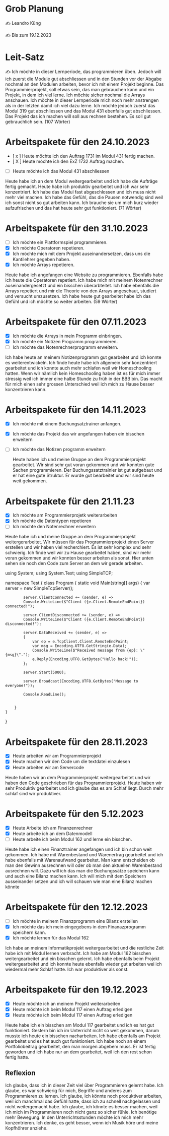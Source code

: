 # Grob Planung
✍️ Leandro Küng

✍️ Bis zum 19.12.2023

# Leit-Satz
✍️ Ich möchte in dieser Lernperiode, das programmieren üben. Jedoch will ich zuerst die Module gut abschliessen und in den Stunden vor der Abgabe nochmal an den Modulen arbeiten, bevor ich mit einem Projekt beginne. Das Programmierprojekt, soll etwas sein, das man gebrauchen kann und ein Projekt, in dem ich viel lerne. Ich möchte sicher nochmal die Arrays anschauen. Ich möchte in dieser Lernperiode mich noch mehr anstrengen als in der letzten damit ich viel dazu lerne. Ich möchte jedoch zuerst das Modul 319 gut abschliessen und das Modul 431 ebenfalls gut abschliessen. Das Projekt das ich machen will soll aus rechnen bestehen. Es soll gut gebrauchlich sein.
(107 Wörter)

# Arbeitspakete für den 24.10.2023

- [ x ] Heute möchte ich den Auftrag 1731 im Modul 431 fertig machen.
- [ X ] Heute möchte ich den ExZ 1732 Auftrag machen.
- [ ] Heute möchte ich das Modul 431 abschliessen

Heute habe ich an dem Modul weitergearbeitet und ich habe die Aufträge fertig gemacht. Heute habe ich produktiv gearbeitet und ich war sehr konzentriert. Ich habe das Modul fast abgeschlossen und ich muss nicht mehr viel machen. Ich habe das Gefühl, das die Pausen notwendig sind weil ich sonst nicht so gut arbeiten kann. Ich brauche sie um mich kurz wieder aufzufrischen und das hat heute sehr gut funktioniert. (71 Wörter)

# Arbeitspakete für den 31.10.2023

- [ ] Ich möchte ein Plattformspiel programmieren.
- [X] Ich möchte Operatoren repetieren.
- [X] Ich möchte mich mit dem Projekt auseinandersetzen, dass uns die Kantilehrer gegeben haben.
- [X] Ich möchte Arrays repetieren.

Heute habe ich angefangen eine Website zu programmieren. Ebenfalls habe ich heute die Operatoren repetiert. Ich habe mich mit meinem Notenrechner auseinandergesetzt und ein bisschen überarbteitet. Ich habe ebenfalls die Arrays repetiert und mir die Theorie von den Arrays angeschaut, studiert und versucht umzusetzen. Ich habe heute gut gearbeitet habe ich das Gefühl und ich möchte so weiter arbeiten. (59 Wörter)

# Arbeitspakete für den 07.11.2023

- [X] Ich möchte die Arrays in mein Programm einbringen.
- [X] Ich möchte ein Notizen Programm programmieren.
- [ ] Ich möchte das Notenrechnerprogramm erweitern.

Ich habe heute an meinem Notizenprogramm gut gearbeitet und ich konnte es weiterentwickeln. Ich finde heute habe ich allgemein sehr konzentriert gearbeitet und ich konnte auch mehr schlafen weil wir Homeschooling hatten. Wenn wir nämlich kein Homeschooling haben ist es für mich immer stressig weil ich immer eine halbe Stunde zu früh in der BBB bin. Das macht für mich einen sehr grossen Unterschied weil ich mich zu Hause besser konzentrieren kann.

# Arbeitspakete für den 14.11.2023
- [X] Ich möchte mit einem Buchungsatztrainer anfangen.
- [X] Ich möchte das Projekt das wir angefangen haben ein bisschen erweitern
- [ ] Ich möchte das Notizen programm erweitern

  Heute haben ich und meine Gruppe an dem Programmierprojekt gearbeitet. Wir sind sehr gut voran gekommen und wir konnten gute Sachen programmieren. Der           Buchungssatztrainier ist gut aufgebaut und er hat eine gute Struktur. Er wurde gut bearbeitet und wir sind heute weit gekommen.

# Arbeitspakete für den 21.11.23

- [X] Ich möchte am Programmierprojetk weiterarbeiten
- [X] Ich möchte die Datentypen repetieren
- [ ] Ich möchte den Notenrechner erweitern

Heute habe ich und meine Gruppe an dem Programmierprojekt weitergerarbeitet. Wir müssen für das Programmierprojekt einen Server erstellen und wir haben viel recherchiert. Es ist sehr komplex und sehr schwierig. Ich finde weil wir zu Hause gearbeitet haben, sind wir mehr voran gekommen und wir konnten besser arbeiten als sonst. Hier unten sehen sie noch den Code zum Server an dem wir gerade arbeiten.

using System;
using System.Text;
using SimpleTCP;




namespace Test
{
    class Program
    {
        static void Main(string[] args)
        {
            var server = new SimpleTcpServer();
            
            server.ClientConnected += (sender, e) =>
            Console.WriteLine($"Client ({e.Client.RemoteEndPoint}) connected!");

            server.ClientDisconnected += (sender, e) =>
            Console.WriteLine($"Client ({e.Client.RemoteEndPoint}) disconnected!");

            server.DataReceived += (sender, e) =>
            {
                var ep = e.TcpClient.Client.RemoteEndPoint;
                var msg = Encoding.UTF8.GetString(e.Data);
                Console.WriteLine($"Received message from {ep}: \"{msg}\".");
                e.Reply(Encoding.UTF8.GetBytes("Hello back!"));
            };

            server.Start(5000);

            server.Broadcast(Encoding.UTF8.GetBytes("Message to everyone!"));

            Console.ReadLine();


        }
    }

}

# Arbeitspakete für den 28.11.2023

- [X] Heute arbeiten wir am Programmierprojekt
- [X] Heute machen wir den Code um die textdatei einzulesen
- [X] Heute arbeiten wir am Servercode

Heute haben wir an dem Programmierprojekt weitergearbeitet und wir haben den Code geschrieben für das Programmierprojekt. Heute haben wir sehr Produktiv gearbeitet und ich glaube das es am Schlaf liegt. Durch mehr schlaf sind wir produktiver.

# Arbeitspakete für den 5.12.2023

- [X] Heute Arbeite ich am Finanzenrechner
- [X] Heute arbeite ich an dem Datenmodell
- [ ] Heute arbeite ich beim Modul 162 und lerne ein bisschen.

Heute habe ich einen Finanztrainer angefangen und ich bin schon weit gekommen. Ich habe mit Warenbestand und Warenertrag gearbeitet und ich habe ebenfalls mit Warenaufwand gearbeitet. Man kann entscheiden ob man den Gewinn ausrechnen will oder ob man den aktuellen Warenbestand ausrechnen will. Dazu will ich das man die Buchungssätze speichern kann und auch eine Bilanz machen kann. Ich will mich mit dem Speichern ausseinander setzen und ich will schauen wie man eine Bilanz machen könnte

# Arbeitspakete für den 12.12.2023

- [ ] Ich möchte in meinem Finanzprogramm eine Bilanz erstellen
- [X] Ich möchte das ich mein eingegebens in dem Finanazprogramm speichern kann.
- [X] Ich möchte lernen für das Modul 162
      
Ich habe an meinem Informatikprojekt weitergearbeitet und die restliche Zeit habe ich mit Modul lernen verbracht. Ich habe am Modul 162 bisschen weitergearbeitet und ein bisschen gelernt. Ich habe ebenfalls beim Projekt weitergearbeitet und ich konnte heute ebenfalls wieder gut arbeiten wei ich wiedermal mehr Schlaf hatte. Ich war produktiver als sonst. 


# Arbeitspakete für den 19.12.2023

- [X] Heute möchte ich an meinem Projekt weiterarbeiten
- [X] Heute möchte ich beim Modul 117 einen Auftrag erledigen
- [X] Heute möchte ich beim Modul 117 einen Auftrag erledigen

Heute habe ich ein bisschen am Modul 117 gearbeitet und ich es hat gut funktioniert. Gestern bin ich im Unterricht nicht so weit gekommen, darum musste ich heute ein bisschen nacharbeiten. Ich habe ebenfalls am Projekt gearbeitet und es hat auch gut funktioniert. Ich habe noch an einem Portfoliobeitrag gearbeitet, den man morgen abgebem muss. Er ist fertig geworden und ich habe nur an dem gearbeitet, weil ich den rest schon fertig hatte.

## Reflexion
Ich glaube, dass ich in dieser Zeit viel über Programmieren gelernt habe. Ich glaube, es war schwierig für mich, Begriffe und anderes zum Programmieren zu lernen. Ich glaube, ich könnte noch produktiver arbeiten, weil ich manchmal das Gefühl hatte, dass ich zu schnell nachgelassen und nicht weitergemacht habe. Ich glaube, ich könnte es besser machen, weil ich mich im Programmieren noch nicht ganz so sicher fühle. Ich benötige mehr Bewegung. In den Unterrichtsstunden möchte ich mich mehr konzentrieren. Ich denke, es geht besser, wenn ich Musik höre und meine Kopfhöhrer anziehe. 
